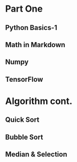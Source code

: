 # Part One

## Python Basics-1

## Math in Markdown

## Numpy 

## TensorFlow

# Algorithm cont.

## Quick Sort

## Bubble Sort

## Median & Selection
